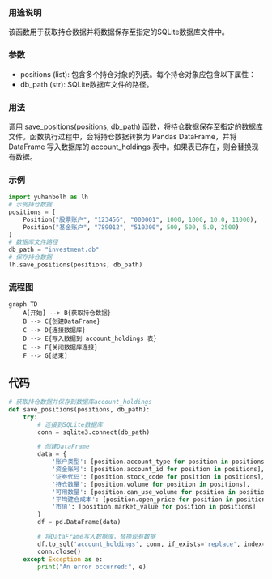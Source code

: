 ### 用途说明

该函数用于获取持仓数据并将数据保存至指定的SQLite数据库文件中。

### 参数

* positions (list): 包含多个持仓对象的列表。每个持仓对象应包含以下属性：
* db_path (str): SQLite数据库文件的路径。
### 用法

调用 save_positions(positions, db_path) 函数，将持仓数据保存至指定的数据库文件。函数执行过程中，会将持仓数据转换为 Pandas DataFrame，并将 DataFrame 写入数据库的 account_holdings 表中。如果表已存在，则会替换现有数据。

### 示例

```python
import yuhanbolh as lh
# 示例持仓数据
positions = [
    Position("股票账户", "123456", "000001", 1000, 1000, 10.0, 11000),
    Position("基金账户", "789012", "510300", 500, 500, 5.0, 2500)
]
# 数据库文件路径
db_path = "investment.db"
# 保存持仓数据
lh.save_positions(positions, db_path)
```

### 流程图

```mermaid
graph TD
    A[开始] --> B{获取持仓数据}
    B --> C{创建DataFrame}
    C --> D{连接数据库}
    D --> E{写入数据到 account_holdings 表}
    E --> F{关闭数据库连接}
    F --> G[结束]
```

## 代码

```python
# 获取持仓数据并保存到数据库account_holdings
def save_positions(positions, db_path):
    try:
        # 连接到SQLite数据库
        conn = sqlite3.connect(db_path)

        # 创建DataFrame
        data = {
            '账户类型': [position.account_type for position in positions],
            '资金账号': [position.account_id for position in positions],
            '证券代码': [position.stock_code for position in positions],
            '持仓数量': [position.volume for position in positions],
            '可用数量': [position.can_use_volume for position in positions],
            '平均建仓成本': [position.open_price for position in positions],
            '市值': [position.market_value for position in positions]
        }
        df = pd.DataFrame(data)

        # 将DataFrame写入数据库，替换现有数据
        df.to_sql('account_holdings', conn, if_exists='replace', index=False)
        conn.close()
    except Exception as e:
        print("An error occurred:", e)
```

